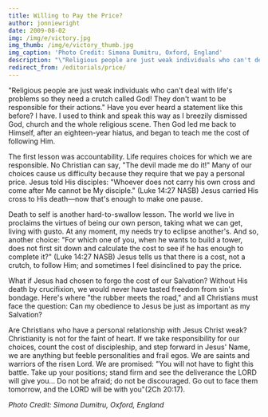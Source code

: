 ```yaml
---
title: Willing to Pay the Price?
author: jonniewright
date: 2009-08-02
img: /img/e/victory.jpg
img_thumb: /img/e/victory_thumb.jpg
img_caption: 'Photo Credit: Simona Dumitru, Oxford, England'
description: "\"Religious people are just weak individuals who can't deal with life's problems so they need a crutch called God! They don't want to be responsible for their actions.\" Have you ever heard a statement like this before? I have."
redirect_from: /editorials/price/
---
```


"Religious people are just weak individuals who can't deal with life's problems so they need a crutch called God! They don't want to be responsible for their actions." Have you ever heard a statement like this before? I have. I used to think and speak this way as I breezily dismissed God, church and the whole religious scene. Then God led me back to Himself, after an eighteen-year hiatus, and began to teach me the cost of following Him.

The first lesson was accountability. Life requires choices for which we are responsible. No Christian can say, "The devil made me do it!" Many of our choices cause us difficulty because they require that we pay a personal price. Jesus told His disciples: "Whoever does not carry his own cross and come after Me cannot be My disciple." (Luke 14:27 NASB) Jesus carried His cross to His death&mdash;now that's enough to make one pause.

Death to self is another hard-to-swallow lesson. The world we live in proclaims the virtues of being our own person, taking what we can get, living with gusto. At any moment, my needs try to eclipse another's.  And so, another choice: "For which one of you, when he wants to build a tower, does not first sit down and calculate the cost to see if he has enough to complete it?" (Luke 14:27 NASB) Jesus tells us that there is a cost, not a crutch, to follow Him; and sometimes I feel disinclined to pay the price.

What if Jesus had chosen to forgo the cost of our Salvation? Without His death by crucifixion, we would never have tasted freedom from sin's bondage. Here's where "the rubber meets the road," and all Christians must face the question: Can my obedience to Jesus be just as important as my Salvation?

Are Christians who have a personal relationship with Jesus Christ weak? Christianity is not for the faint of heart. If we take responsibility for our choices, count the cost of discipleship, and step forward in Jesus' Name, we are anything but feeble personalities and frail egos. We are saints and warriors of the risen Lord. We are promised: "You will not have to fight this battle. Take up your positions; stand firm and see the deliverance the LORD will give you... Do not be afraid; do not be discouraged. Go out to face them tomorrow, and the LORD will be with you"(2Ch 20:17).

*Photo Credit: Simona Dumitru, Oxford, England*
